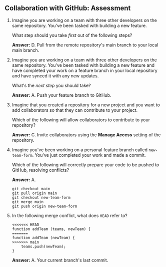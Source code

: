 ## Collaboration with GitHub: Assessment

1. Imagine you are working on a team with three other developers on the same repository. You've been tasked with building a new feature.

    What step should you take _first_ out of the following steps?

    **Answer:** D. Pull from the remote repository's main branch to your local main branch.

2. Imagine you are working on a team with three other developers on the same repository. You've been tasked with building a new feature and have completed your work on a feature branch in your local repository and have synced it with any new updates. 

    What's the _next step_ you should take?

    **Answer:** A. Push your feature branch to GitHub.

3. Imagine that you created a repository for a new project and you want to add collaborators so that they can contribute to your project.

    Which of the following will allow collaborators to contribute to your repository?

    **Answer:** C. Invite collaborators using the **Manage Access** setting of the repository.

4. Imagine you've been working on a personal feature branch called `new-team-form`. You've just completed your work and made a commit.

    Which of the following will correctly prepare your code to be pushed to GitHub, resolving conflicts?
    
    **Answer:** A. 

    ```
    git checkout main
    git pull origin main
    git checkout new-team-form
    git merge main
    git push origin new-team-form
    ```

5. In the following merge conflict, what does `HEAD` refer to?

    ```
    <<<<<<< HEAD
    function addTeam (teams, newTeam) {
    =======
    function addTeam (newTeam) {
    >>>>>>> main
        teams.push(newTeam);
    }
    ```

    **Answer:** A. Your current branch's last commit.
